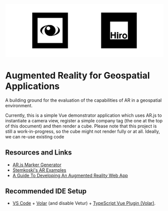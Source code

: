 ![AR Tag](https://github.com/spectrachrome/eox-ar/raw/main/public/eox_ar_banner.svg)

# Augmented Reality for Geospatial Applications

A building ground for the evaluation of the capabilities of AR in a geospatial environment.

Currently, this is a simple Vue demonstrator application which uses AR.js to instantiate a camera view, register a simple company tag (the one at the top of this document) and then render a cube. Please note that this project is still a work-in-progress, so the cube might not render fully or at all. Ideally, we can re-use existing code 

## Resources and Links

- [AR.js Marker Generator](https://jeromeetienne.github.io/AR.js/three.js/examples/marker-training/examples/generator.html)
- [Stemkoski's AR Examples](https://stemkoski.github.io/AR-Examples/)
- [A Guide To Developing An Augmented Reality Web App](https://3sidedcube.com/en-us/ar-js-a-guide-to-developing-an-augmented-reality-web-app-2/)

## Recommended IDE Setup

- [VS Code](https://code.visualstudio.com/) + [Volar](https://marketplace.visualstudio.com/items?itemName=Vue.volar) (and disable Vetur) + [TypeScript Vue Plugin (Volar)](https://marketplace.visualstudio.com/items?itemName=Vue.vscode-typescript-vue-plugin).
